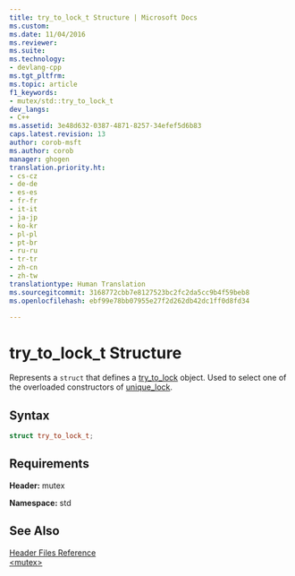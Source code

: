 ```yaml
---
title: try_to_lock_t Structure | Microsoft Docs
ms.custom: 
ms.date: 11/04/2016
ms.reviewer: 
ms.suite: 
ms.technology:
- devlang-cpp
ms.tgt_pltfrm: 
ms.topic: article
f1_keywords:
- mutex/std::try_to_lock_t
dev_langs:
- C++
ms.assetid: 3e48d632-0387-4871-8257-34efef5d6b83
caps.latest.revision: 13
author: corob-msft
ms.author: corob
manager: ghogen
translation.priority.ht:
- cs-cz
- de-de
- es-es
- fr-fr
- it-it
- ja-jp
- ko-kr
- pl-pl
- pt-br
- ru-ru
- tr-tr
- zh-cn
- zh-tw
translationtype: Human Translation
ms.sourcegitcommit: 3168772cbb7e8127523bc2fc2da5cc9b4f59beb8
ms.openlocfilehash: ebf99e78bb07955e27f2d262db42dc1ff0d8fd34

---
```

# try_to_lock_t Structure
Represents a `struct` that defines a [try_to_lock](../standard-library/mutex-functions.md#try_to_lock_variable) object. Used to select one of the overloaded constructors of [unique_lock](../standard-library/unique-lock-class.md).  
  
## Syntax  
  
```cpp
struct try_to_lock_t;
```  
  
## Requirements  
 **Header:** mutex  
  
 **Namespace:** std  
  
## See Also  
 [Header Files Reference](../standard-library/cpp-standard-library-header-files.md)   
 [\<mutex>](../standard-library/mutex.md)






<!--HONumber=Jan17_HO1-->


